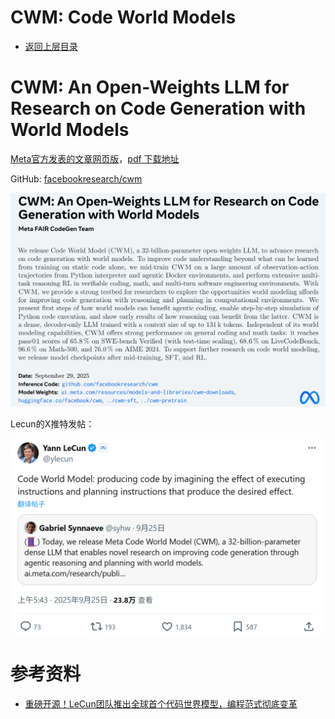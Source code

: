 # CWM: Code World Models

* [返回上层目录](../meta.md)



# CWM: An Open-Weights LLM for Research on Code Generation with World Models

[Meta官方发表的文章网页版](https://ai.meta.com/research/publications/cwm-an-open-weights-llm-for-research-on-code-generation-with-world-models/)，[pdf 下载地址](https://scontent-sin11-2.xx.fbcdn.net/v/t39.2365-6/557661924_1786317938658057_6511429830363523883_n.pdf?_nc_cat=101&ccb=1-7&_nc_sid=3c67a6&_nc_ohc=3GQUU4R9xVkQ7kNvwHkbXgU&_nc_oc=AdnGo96FzNAUwwjPeuRXQJIH0UkYvTgcNEgFAq118xVHBEUfJuGG93DEll00jnDi7NE&_nc_zt=14&_nc_ht=scontent-sin11-2.xx&_nc_gid=JR55bNZiyqpFOLOuFdiF0g&oh=00_AfeHrRrsCMiKX-6Yw7iKdh1s30PwkzmVHrh1xjG0Qf9IRw&oe=68F6E269)

GitHub: [facebookresearch/cwm](https://github.com/facebookresearch/cwm)

![cwm-paper](pic/cwm-paper.png)



Lecun的X推特发帖：

![lecun-cwm-x](pic/lecun-cwm-x.png)



# 参考资料

* [重磅开源！LeCun团队推出全球首个代码世界模型，编程范式彻底变革](https://mp.weixin.qq.com/s/m2V1MKSg9x9i9CTcCMpV0A)
